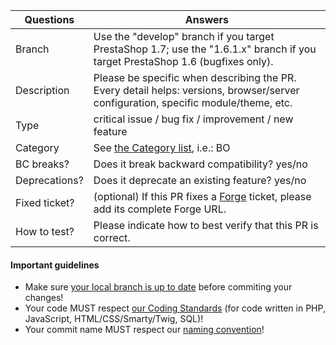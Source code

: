 <!-- Thank you for contributing to the PrestaShop project! 

Please take the time to edit the "Answers" rows with the necessary information: -->

| Questions     | Answers
| ------------- | -------------------------------------------------------
| Branch        | Use the "develop" branch if you target PrestaShop 1.7; use the "1.6.1.x" branch if you target PrestaShop 1.6 (bugfixes only).
| Description   | Please be specific when describing the PR. <br/> Every detail helps: versions, browser/server configuration, specific module/theme, etc.
| Type          | critical issue / bug fix / improvement / new feature
| Category      | See [the Category list](http://doc.prestashop.com/display/PS16/How+to+write+a+commit+message#Howtowriteacommitmessage-Category), i.e.: BO
| BC breaks?    | Does it break backward compatibility? yes/no
| Deprecations? | Does it deprecate an existing feature? yes/no
| Fixed ticket? | (optional) If this PR fixes a [Forge](http://forge.prestashop.com/) ticket, please add its complete Forge URL.
| How to test?  | Please indicate how to best verify that this PR is correct.

<!-- Click the form's "Preview button" to make sure the table is functional in GitHub. Thank you! -->

#### Important guidelines

* Make sure [your local branch is up to date](https://help.github.com/articles/syncing-a-fork/) before commiting your changes!
* Your code MUST respect [our Coding Standards](http://doc.prestashop.com/display/PS16/Coding+Standards) (for code written in PHP, JavaScript, HTML/CSS/Smarty/Twig, SQL)!
* Your commit name MUST respect our [naming convention](http://doc.prestashop.com/display/PS16/How+to+write+a+commit+message)!
